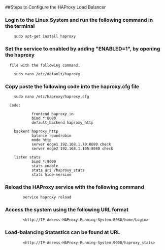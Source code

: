 ##Steps to Configure the HAProxy Load Balancer

  ### Login to the Linux System and run the following command in the terminal
		sudo apt-get install haproxy
	  
  ### Set the service to enabled by adding "ENABLED=1", by opening the haproxy 
	  file with the following command.
	  
		sudo nano /etc/default/haproxy
  
  ### Copy paste the following code into the haproxy.cfg file 
  
		sudo nano /etc/haproxy/haproxy.cfg 
		
      Code:
		
				frontend haproxy_in
				bind *:8080
				default_backend haproxy_http

		backend haproxy_http
				balance roundrobin
				mode http
				server edge1 192.168.1.70:8080 check
				server edge2 192.168.1.105:8080 check

		listen stats
				bind *:9000
				stats enable
				stats uri /haproxy_stats
				stats hide-version
				
  ### Reload the HAProxy service with the following command 

			service haproxy reload
			
  ### Access the system using the following URL format
  
			<http://IP-Adress-HAProxy-Running-System:8080/home/Login>
			
  ### Load-balancing Statastics can be found at URL
			
			<http://IP-Adress-HAProxy-Running-System:9000/haproxy_stats>
			
		
		
		
		
		
	
		
	  
	 